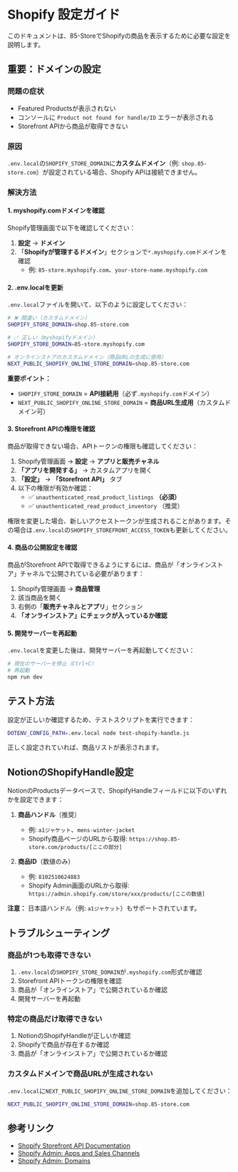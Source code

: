 # Shopify 設定ガイド

このドキュメントは、85-StoreでShopifyの商品を表示するために必要な設定を説明します。

## 重要：ドメインの設定

### 問題の症状
- Featured Productsが表示されない
- コンソールに `Product not found for handle/ID` エラーが表示される
- Storefront APIから商品が取得できない

### 原因
`.env.local`の`SHOPIFY_STORE_DOMAIN`に**カスタムドメイン**（例: `shop.85-store.com`）が設定されている場合、Shopify APIは接続できません。

### 解決方法

#### 1. myshopify.comドメインを確認

Shopify管理画面で以下を確認してください：

1. **設定** → **ドメイン**
2. 「**Shopifyが管理するドメイン**」セクションで`*.myshopify.com`ドメインを確認
   - 例: `85-store.myshopify.com`、`your-store-name.myshopify.com`

#### 2. .env.localを更新

`.env.local`ファイルを開いて、以下のように設定してください：

```bash
# ❌ 間違い（カスタムドメイン）
SHOPIFY_STORE_DOMAIN=shop.85-store.com

# ✅ 正しい（myshopifyドメイン）
SHOPIFY_STORE_DOMAIN=85-store.myshopify.com

# オンラインストアのカスタムドメイン（商品URLの生成に使用）
NEXT_PUBLIC_SHOPIFY_ONLINE_STORE_DOMAIN=shop.85-store.com
```

**重要ポイント：**
- `SHOPIFY_STORE_DOMAIN` = **API接続用**（必ず`.myshopify.com`ドメイン）
- `NEXT_PUBLIC_SHOPIFY_ONLINE_STORE_DOMAIN` = **商品URL生成用**（カスタムドメイン可）

#### 3. Storefront APIの権限を確認

商品が取得できない場合、APIトークンの権限も確認してください：

1. Shopify管理画面 → **設定** → **アプリと販売チャネル**
2. **「アプリを開発する」** → カスタムアプリを開く
3. **「設定」** → **「Storefront API」** タブ
4. 以下の権限が有効か確認：
   - ✅ `unauthenticated_read_product_listings` **（必須）**
   - ✅ `unauthenticated_read_product_inventory` （推奨）

権限を変更した場合、新しいアクセストークンが生成されることがあります。その場合は`.env.local`の`SHOPIFY_STOREFRONT_ACCESS_TOKEN`も更新してください。

#### 4. 商品の公開設定を確認

商品がStorefront APIで取得できるようにするには、商品が「オンラインストア」チャネルで公開されている必要があります：

1. Shopify管理画面 → **商品管理**
2. 該当商品を開く
3. 右側の「**販売チャネルとアプリ**」セクション
4. **「オンラインストア」にチェックが入っているか確認**

#### 5. 開発サーバーを再起動

`.env.local`を変更した後は、開発サーバーを再起動してください：

```bash
# 現在のサーバーを停止（Ctrl+C）
# 再起動
npm run dev
```

## テスト方法

設定が正しいか確認するため、テストスクリプトを実行できます：

```bash
DOTENV_CONFIG_PATH=.env.local node test-shopify-handle.js
```

正しく設定されていれば、商品リストが表示されます。

## NotionのShopifyHandle設定

NotionのProductsデータベースで、ShopifyHandleフィールドに以下のいずれかを設定できます：

1. **商品ハンドル**（推奨）
   - 例: `a1ジャケット`、`mens-winter-jacket`
   - Shopify商品ページのURLから取得: `https://shop.85-store.com/products/[ここの部分]`

2. **商品ID**（数値のみ）
   - 例: `8102510624883`
   - Shopify Admin画面のURLから取得: `https://admin.shopify.com/store/xxx/products/[ここの数値]`

**注意：** 日本語ハンドル（例: `a1ジャケット`）もサポートされています。

## トラブルシューティング

### 商品が1つも取得できない

1. `.env.local`の`SHOPIFY_STORE_DOMAIN`が`.myshopify.com`形式か確認
2. Storefront APIトークンの権限を確認
3. 商品が「オンラインストア」で公開されているか確認
4. 開発サーバーを再起動

### 特定の商品だけ取得できない

1. NotionのShopifyHandleが正しいか確認
2. Shopifyで商品が存在するか確認
3. 商品が「オンラインストア」で公開されているか確認

### カスタムドメインで商品URLが生成されない

`.env.local`に`NEXT_PUBLIC_SHOPIFY_ONLINE_STORE_DOMAIN`を追加してください：

```bash
NEXT_PUBLIC_SHOPIFY_ONLINE_STORE_DOMAIN=shop.85-store.com
```

## 参考リンク

- [Shopify Storefront API Documentation](https://shopify.dev/docs/api/storefront)
- [Shopify Admin: Apps and Sales Channels](https://admin.shopify.com/settings/apps)
- [Shopify Admin: Domains](https://admin.shopify.com/settings/domains)
